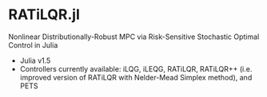 # RATiLQR.jl
Nonlinear Distributionally-Robust MPC via Risk-Sensitive Stochastic Optimal Control in Julia

* Julia v1.5
* Controllers currently available: iLQG, iLEQG, RATiLQR, RATiLQR++ (i.e. improved version of RATiLQR with Nelder-Mead Simplex method), and PETS

